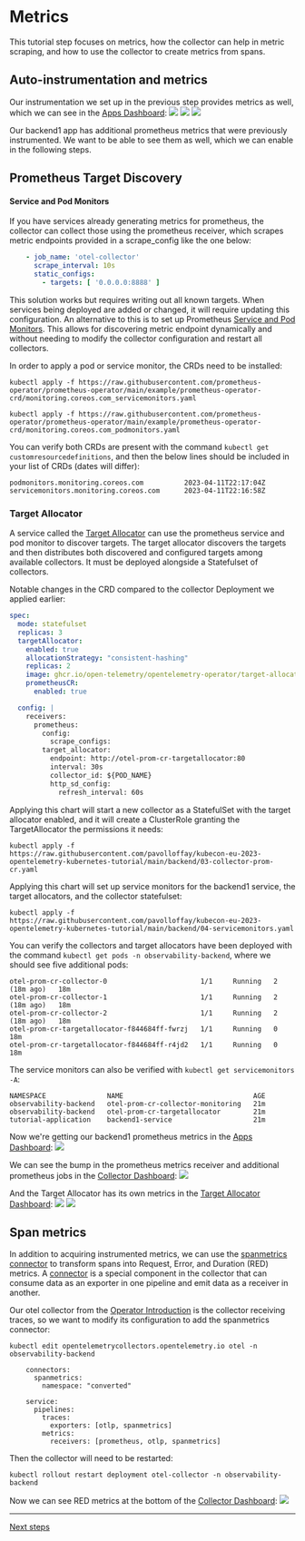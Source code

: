 # Metrics

This tutorial step focuses on metrics, how the collector can help in metric scraping, and how to use the collector 
to create metrics from spans.

## Auto-instrumentation and metrics

Our instrumentation we set up in the previous step provides metrics as well, which we can see in the
[Apps Dashboard](http://localhost:3000/grafana/d/WbvDPqY4k/apps?orgId=1):
![](./images/grafana-metrics-frontend.png)
![](./images/grafana-metrics-backend1.png)
![](./images/grafana-metrics-backend2.png)

Our backend1 app has additional prometheus metrics that were previously instrumented.  We want to be able to see them 
as well, which we can enable in the following steps.

## Prometheus Target Discovery

#### Service and Pod Monitors

If you have services already generating metrics for prometheus, the collector can collect those using the prometheus 
receiver, which scrapes metric endpoints provided in a scrape_config like the one below:
```yaml
    - job_name: 'otel-collector'
      scrape_interval: 10s
      static_configs:
        - targets: [ '0.0.0.0:8888' ]
```

This solution works but requires writing out all known targets.  When services being deployed are added or changed, 
it will require updating this configuration.  An alternative to this is to set up Prometheus [Service and Pod Monitors](https://github.com/prometheus-operator/prometheus-operator/blob/main/Documentation/design.md#servicemonitor).
This allows for discovering metric endpoint dynamically and without needing to modify the collector configuration and 
restart all collectors.

In order to apply a pod or service monitor, the CRDs need to be installed:
```shell
kubectl apply -f https://raw.githubusercontent.com/prometheus-operator/prometheus-operator/main/example/prometheus-operator-crd/monitoring.coreos.com_servicemonitors.yaml

kubectl apply -f https://raw.githubusercontent.com/prometheus-operator/prometheus-operator/main/example/prometheus-operator-crd/monitoring.coreos.com_podmonitors.yaml
```

You can verify both CRDs are present with the command `kubectl get customresourcedefinitions`, and then the below lines 
should be included in your list of CRDs (dates will differ):
```shell
podmonitors.monitoring.coreos.com          2023-04-11T22:17:04Z
servicemonitors.monitoring.coreos.com      2023-04-11T22:16:58Z
```

### Target Allocator

A service called the [Target Allocator](https://github.com/open-telemetry/opentelemetry-operator/blob/main/cmd/otel-allocator/README.md)
can use the prometheus service and pod monitor to discover targets. The target allocator discovers the targets and then 
distributes both discovered and configured targets among available collectors. It must be deployed alongside a 
Statefulset of collectors.

Notable changes in the CRD compared to the collector Deployment we applied earlier:
```yaml
spec:
  mode: statefulset
  replicas: 3
  targetAllocator:
    enabled: true
    allocationStrategy: "consistent-hashing"
    replicas: 2
    image: ghcr.io/open-telemetry/opentelemetry-operator/target-allocator:0.74.0
    prometheusCR:
      enabled: true

  config: |
    receivers:
      prometheus:
        config:
          scrape_configs:
        target_allocator:
          endpoint: http://otel-prom-cr-targetallocator:80
          interval: 30s
          collector_id: ${POD_NAME}
          http_sd_config:
            refresh_interval: 60s
```

Applying this chart will start a new collector as a StatefulSet with the target allocator enabled, and it will create a ClusterRole granting the TargetAllocator the permissions it needs:
```shell
kubectl apply -f https://raw.githubusercontent.com/pavolloffay/kubecon-eu-2023-opentelemetry-kubernetes-tutorial/main/backend/03-collector-prom-cr.yaml
```

Applying this chart will set up service monitors for the backend1 service, the target allocators, and the collector statefulset:
```shell
kubectl apply -f https://raw.githubusercontent.com/pavolloffay/kubecon-eu-2023-opentelemetry-kubernetes-tutorial/main/backend/04-servicemonitors.yaml
```

You can verify the collectors and target allocators have been deployed with the command `kubectl get pods -n observability-backend`, where we should see five additional pods:
```shell
otel-prom-cr-collector-0                       1/1     Running   2 (18m ago)   18m
otel-prom-cr-collector-1                       1/1     Running   2 (18m ago)   18m
otel-prom-cr-collector-2                       1/1     Running   2 (18m ago)   18m
otel-prom-cr-targetallocator-f844684ff-fwrzj   1/1     Running   0             18m
otel-prom-cr-targetallocator-f844684ff-r4jd2   1/1     Running   0             18m
```

The service monitors can also be verified with `kubectl get servicemonitors -A`:
```shell
NAMESPACE               NAME                                AGE
observability-backend   otel-prom-cr-collector-monitoring   21m
observability-backend   otel-prom-cr-targetallocator        21m
tutorial-application    backend1-service                    21m
```

Now we're getting our backend1 prometheus metrics in the [Apps Dashboard](http://localhost:3000/grafana/d/WbvDPqY4k/apps?orgId=1):
![](./images/grafana-metrics-backend1-prometheus.png)

We can see the bump in the prometheus metrics receiver and additional prometheus jobs in the [Collector Dashboard](http://localhost:3000/grafana/d/7hHiATL4z/collector?orgId=1):
![](./images/grafana-metrics-collector-addtl-scrapes.png)

And the Target Allocator has its own metrics in the [Target Allocator Dashboard](http://localhost:3000/grafana/d/ulLjw3L4z/target-allocator?orgId=1):
![](./images/grafana-metrics-ta.png)
![](./images/grafana-metrics-ta-server.png)

## Span metrics

In addition to acquiring instrumented metrics, we can use the [spanmetrics connector](https://github.com/open-telemetry/opentelemetry-collector-contrib/blob/main/connector/spanmetricsconnector/README.md)
to transform spans into Request, Error, and Duration (RED) metrics.  A [connector](https://github.com/open-telemetry/opentelemetry-collector/blob/main/connector/README.md#connectors)
is a special component in the collector that can consume data as an exporter in one pipeline and emit data as a 
receiver in another.

Our otel collector from the [Operator Introduction](./02-operator-introduction.md) is the collector receiving 
traces, so we want to modify its configuration to add the spanmetrics connector:
```shell
kubectl edit opentelemetrycollectors.opentelemetry.io otel -n observability-backend 
```
```shell
    connectors:
      spanmetrics:
        namespace: "converted"
        
    service:
      pipelines:
        traces:
          exporters: [otlp, spanmetrics]
        metrics:
          receivers: [prometheus, otlp, spanmetrics]
```

Then the collector will need to be restarted:
```shell
kubectl rollout restart deployment otel-collector -n observability-backend
```

Now we can see RED metrics at the bottom of the [Collector Dashboard](http://localhost:3000/grafana/d/7hHiATL4z/collector?orgId=1):
![](./images/grafana-metrics-collector-red.png)

---
[Next steps](./05-logs.md)
